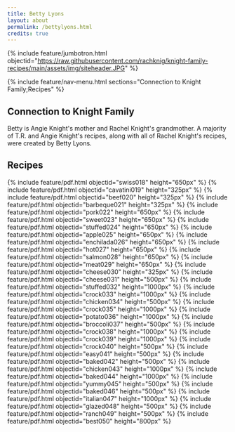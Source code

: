 ```yaml
---
title: Betty Lyons
layout: about
permalink: /bettylyons.html
credits: true
---
```


{% include feature/jumbotron.html objectid="https://raw.githubusercontent.com/rachknig/knight-family-recipes/main/assets/img/siteheader.JPG" %}

{% include feature/nav-menu.html sections="Connection to Knight Family;Recipes" %}

## Connection to Knight Family

Betty is Angie Knight's mother and Rachel Knight's grandmother. A majority of T.R. and Angie Knight's recipes, along with all of Rachel Knight's recipes, were created by Betty Lyons.

## Recipes

{% include feature/pdf.html objectid="swiss018" height="650px" %}
{% include feature/pdf.html objectid="cavatini019" height="325px" %}
{% include feature/pdf.html objectid="beef020" height="325px" %}
{% include feature/pdf.html objectid="barbeque021" height="325px" %}
{% include feature/pdf.html objectid="pork022" height="650px" %}
{% include feature/pdf.html objectid="sweet023" height="650px" %}
{% include feature/pdf.html objectid="stuffed024" height="650px" %}
{% include feature/pdf.html objectid="apple025" height="650px" %}
{% include feature/pdf.html objectid="enchilada026" height="650px" %}
{% include feature/pdf.html objectid="hot027" height="650px" %}
{% include feature/pdf.html objectid="salmon028" height="650px" %}
{% include feature/pdf.html objectid="meat029" height="650px" %}
{% include feature/pdf.html objectid="cheese030" height="325px" %}
{% include feature/pdf.html objectid="cheese031" height="500px" %}
{% include feature/pdf.html objectid="stuffed032" height="1000px" %}
{% include feature/pdf.html objectid="crock033" height="1000px" %}
{% include feature/pdf.html objectid="chicken034" height="500px" %}
{% include feature/pdf.html objectid="crock035" height="1000px" %}
{% include feature/pdf.html objectid="potato036" height="1000px" %}
{% include feature/pdf.html objectid="broccoli037" height="500px" %}
{% include feature/pdf.html objectid="crock038" height="1000px" %}
{% include feature/pdf.html objectid="crock039" height="1000px" %}
{% include feature/pdf.html objectid="crock040" height="500px" %}
{% include feature/pdf.html objectid="easy041" height="500px" %}
{% include feature/pdf.html objectid="baked042" height="500px" %}
{% include feature/pdf.html objectid="chicken043" height="1000px" %}
{% include feature/pdf.html objectid="baked044" height="1000px" %}
{% include feature/pdf.html objectid="yummy045" height="500px" %}
{% include feature/pdf.html objectid="baked046" height="500px" %}
{% include feature/pdf.html objectid="italian047" height="1000px" %}
{% include feature/pdf.html objectid="glazed048" height="500px" %}
{% include feature/pdf.html objectid="ranch049" height="500px" %}
{% include feature/pdf.html objectid="best050" height="800px" %}
